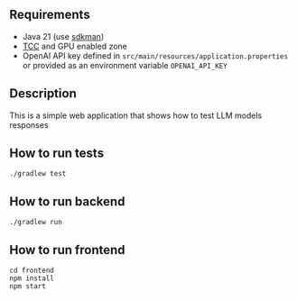 ## Requirements
- Java 21 (use [sdkman](https://sdkman.io/))
- [TCC](https://testcontainers.com/desktop/) and GPU enabled zone
- OpenAI API key defined in `src/main/resources/application.properties` or provided as an environment variable `OPENAI_API_KEY`

## Description
This is a simple web application that shows how to test LLM models responses

## How to run tests
```shell
./gradlew test
```

## How to run backend
```shell
./gradlew run
```

## How to run frontend
```shell
cd frontend
npm install
npm start
```